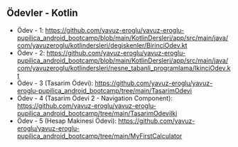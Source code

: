 ## Ödevler - Kotlin
- Ödev - 1: https://github.com/yavuz-eroglu/yavuz-eroglu-pupilica_android_bootcamp/blob/main/KotlinDersleri/app/src/main/java/com/yavuzeroglu/kotlindersleri/degiskenler/BirinciOdev.kt
- Ödev - 2: https://github.com/yavuz-eroglu/yavuz-eroglu-pupilica_android_bootcamp/blob/main/KotlinDersleri/app/src/main/java/com/yavuzeroglu/kotlindersleri/nesne_tabanli_programlama/IkinciOdev.kt
- Ödev - 3 (Tasarim Ödevi): https://github.com/yavuz-eroglu/yavuz-eroglu-pupilica_android_bootcamp/tree/main/TasarimOdevi
- Ödev - 4 (Tasarim Ödevi 2 - Navigation Component): https://github.com/yavuz-eroglu/yavuz-eroglu-pupilica_android_bootcamp/tree/main/TasarimOdeviIki
- Ödev - 5 (Hesap Makinesi Ödevi): https://github.com/yavuz-eroglu/yavuz-eroglu-pupilica_android_bootcamp/tree/main/MyFirstCalculator